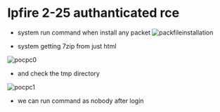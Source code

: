 # Ipfire 2-25 authanticated rce

- system run command when install any packet
![packfileinstallation](https://user-images.githubusercontent.com/29048982/118332497-ddca6600-b512-11eb-800d-743975184dc6.png)

- system getting 7zip from just html

![pocpc0](https://user-images.githubusercontent.com/29048982/118332642-15391280-b513-11eb-9b6a-0465443ea6b7.png)

- and check the tmp directory

![pocpc1](https://user-images.githubusercontent.com/29048982/118332771-4dd8ec00-b513-11eb-8931-39fb4e84c8e2.png)

- we can run command as nobody after login
